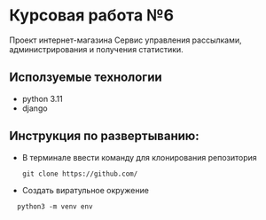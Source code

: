 # Курсовая работа №6
Проект интернет-магазина
Сервис управления рассылками, администрирования и получения статистики.
## Исползуемые технологии
  * python 3.11
  * django


## Инструкция по развертыванию:
  
- В терминале ввести команду для клонирования репозитория
  ```
  git clone https://github.com/
  ```
- Создать виратульное окружение
```
  python3 -m venv env
  ```
